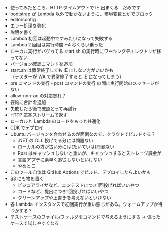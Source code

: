 - 使ってみたところ、HTTP タイムアウトで IE 出まくる　だめです
- bootstrap が Lambda 以外で動かないように、環境変数とかでブロック
- editorconfig
- エラー処理を強化
- 説明を書く
- Lambda 初回は起動中ですみたいになって失敗する
- Lambda 2 回目は実行時間 +4 秒くらい乗った
- ローカル実行がバグってる start.sh の実行時にワーキングディレクトリが移ってない
- バージョン確認コマンドを追加
- start.sh は異常終了しても IE にしない方がいいかも\
  （テスターが WA で異常終了すると IE になってしまう）
- pre コマンドの実行 - post コマンドの実行 の間に実行開始のメッセージがない
- allow-non-ac の対応忘れ？
- 要約に合計を追加
- 失敗したら後で確認とって再試行
- HTTP 応答ストリームで返す
- ローカルと Lambda のコードをもっと共通化
- CDK でデプロイ
- Ubuntu バージョンを合わせるのが面倒なので、クラウドでビルドする？
  - .NET の DLL 投げてる分には問題ない
  - ローカルの方が古い分には(たいていは)問題ない
  - Rust はキャッシュしないと重いが、キャッシュするとストレージ課金が
  - 言語アプデに素早く追従しないといけない
  - やめとこ
- このツール自体は GitHub Actions でビルド、デプロイしたらよいかも
- S3 にも物を置く
  - ビジュアライザなど、コンテストにつき1回投げればいいやつ
  - コードなど、提出につき1回投げればいいやつ
  - クリーンアップや上書きを考えないといけない
- 各 Lambda インスタンスで初回実行が重い感じがある。ウォームアップか待つかする？
- テストケースのファイル/フォルダをコマンドで与えるようにする
  -> 偏ったケースで試しやすくなる
